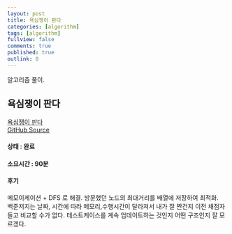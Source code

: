 ```yaml
---
layout: post
title: 욕심쟁이 판다
categories: [algorithm]
tags: [algorithm]
fullview: false
comments: true
published: true
outlink: 0
---
```


알고리즘 풀이.

## 욕심쟁이 판다
[욕심쟁이 판다](https://www.acmicpc.net/problem/1937)  
[GitHub Source](https://github.com/kingbbode/algorithm-source/tree/master/src/problem1937)  

#### 상태 : 완료

#### 소요시간 : 90분

#### 후기
메모이제이션 + DFS 로 해결. 방문했던 노드의 최대거리를 배열에 저장하여 최적화.  
백준저지는 날짜, 시간에 따라 메모리,수행시간이 달라져서 내가 잘 짠건지 이전 채점자들고 비교할 수가 없다. 테스트케이스를 계속 업데이트하는 것인지 어떤 구조인지 잘 모르겠다.